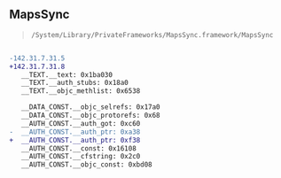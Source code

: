 ## MapsSync

> `/System/Library/PrivateFrameworks/MapsSync.framework/MapsSync`

```diff

-142.31.7.31.5
+142.31.7.31.8
   __TEXT.__text: 0x1ba030
   __TEXT.__auth_stubs: 0x18a0
   __TEXT.__objc_methlist: 0x6538

   __DATA_CONST.__objc_selrefs: 0x17a0
   __DATA_CONST.__objc_protorefs: 0x68
   __AUTH_CONST.__auth_got: 0xc60
-  __AUTH_CONST.__auth_ptr: 0xa38
+  __AUTH_CONST.__auth_ptr: 0xf38
   __AUTH_CONST.__const: 0x16108
   __AUTH_CONST.__cfstring: 0x2c0
   __AUTH_CONST.__objc_const: 0xbd08

```
